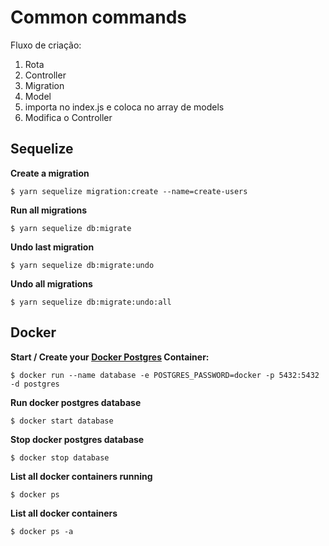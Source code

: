 # Common commands

Fluxo de criação:
1. Rota
2. Controller
3. Migration
4. Model
5. importa no index.js e coloca no array de models
6. Modifica o Controller

## Sequelize

<b>Create a migration</b>

```
$ yarn sequelize migration:create --name=create-users
```

<b>Run all migrations</b>

```
$ yarn sequelize db:migrate
```

<b>Undo last migration</b>

```
$ yarn sequelize db:migrate:undo
```

<b>Undo all migrations</b>

```
$ yarn sequelize db:migrate:undo:all
```

## Docker

<b>Start / Create your <a href="https://hub.docker.com/_/postgres">Docker Postgres</a> Container:</b>

```
$ docker run --name database -e POSTGRES_PASSWORD=docker -p 5432:5432 -d postgres
```

<b>Run docker postgres database</b>

```
$ docker start database
```

<b>Stop docker postgres database</b>

```
$ docker stop database
```

<b>List all docker containers running</b>

```
$ docker ps
```

<b>List all docker containers</b>

```
$ docker ps -a
```
